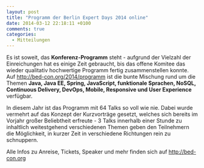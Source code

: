 ```yaml
---
layout: post
title: "Programm der Berlin Expert Days 2014 online"
date: 2014-03-12 22:18:11 +0100
comments: true
categories: 
  - Mitteilungen
---
```

Es ist soweit, das **Konferenz-Programm** steht - aufgrund der 
Vielzahl der Einreichungen hat es einige Zeit gebraucht, bis das 
offene Komitee das wieder qualitativ hochwertige Programm 
fertig zusammenstellen konnte. Auf http://bed-con.org/2014/programm 
ist die bunte Mischung rund um die Themen **Java, Java EE, Spring, 
JavaScript, funktionale Sprachen, NoSQL, Continuous Delivery, 
DevOps, Mobile, Responsive und User Experience** verfügbar.

In diesem Jahr ist das Programm mit 64 Talks so voll wie nie. 
Dabei wurde vermehrt auf das Konzept der Kurzvorträge gesetzt, 
welches sich bereits im Vorjahr großer Beliebtheit erfreute - 
3 Talks innerhalb einer Stunde zu inhaltlich weitestgehend 
verschiedenen Themen geben den Teilnehmern die Möglichkeit,
 in kurzer Zeit in verschiedene Richtungen rein zu schnuppern.

Alle Infos zu Anreise, Tickets, Speaker und mehr finden sich auf http://bed-con.org

